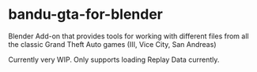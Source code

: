 # bandu-gta-for-blender
Blender Add-on that provides tools for working with different files from all the classic Grand Theft Auto games (III, Vice City, San Andreas)

Currently very WIP.
Only supports loading Replay Data currently.
